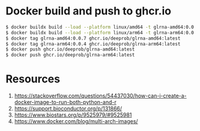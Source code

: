 # Docker build and push to ghcr.io
```bash
$ docker buildx build --load --platform linux/amd64 -t glrna-amd64:0.0.7 -f ./docker/dockerfile .
$ docker buildx build --load --platform linux/arm64 -t glrna-arm64:0.0.4 -f ./docker/dockerfile .
$ docker tag glrna-amd64:0.0.7 ghcr.io/deeprob/glrna-amd64:latest
$ docker tag glrna-arm64:0.0.4 ghcr.io/deeprob/glrna-arm64:latest
$ docker push ghcr.io/deeprob/glrna-amd64:latest
$ docker push ghcr.io/deeprob/glrna-arm64:latest
```

# Resources
1. https://stackoverflow.com/questions/54437030/how-can-i-create-a-docker-image-to-run-both-python-and-r
2. https://support.bioconductor.org/p/131866/
3. https://www.biostars.org/p/9525979/#9525981
4. https://www.docker.com/blog/multi-arch-images/

